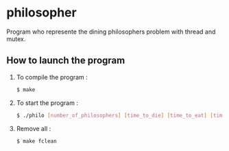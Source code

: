 # philosopher

Program  who represente the dining philosophers problem with thread and mutex.

## How to launch the program

1. To compile the program :

   ```sh
   $ make
   ```
2. To start the program :

   ```sh
   $ ./philo [number_of_philosophers] [time_to_die] [time_to_eat] [time_to_sleep] [number_of_times_each_philosopher_must_eat]
   ```
3. Remove all :

	```sh
	$ make fclean
	```

